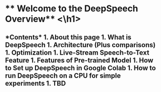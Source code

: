 <h1>** Welcome to the DeepSpeech Overview** <\h1>
  <h2> *Contents*
    1. About this page
    1. What is DeepSpeech 
    1. Architecture (Plus comparisons)
    1. Optimization
    1. Live-Stream Speech-to-Text Feature
    1. Features of Pre-trained Model
    1. How to Set up DeepSpeech in Google Colab
    1. How to run DeepSpeech on a CPU for simple experiments
    1. TBD
